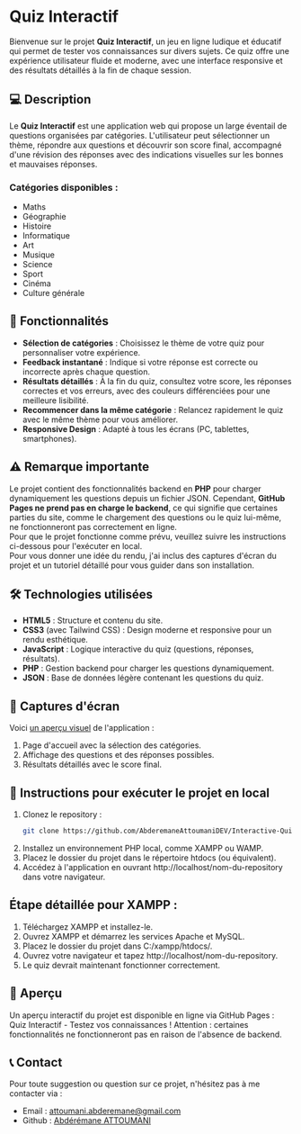 # Quiz Interactif

Bienvenue sur le projet **Quiz Interactif**, un jeu en ligne ludique et éducatif qui permet de tester vos connaissances sur divers sujets. Ce quiz offre une expérience utilisateur fluide et moderne, avec une interface responsive et des résultats détaillés à la fin de chaque session.

## 💻 Description

Le **Quiz Interactif** est une application web qui propose un large éventail de questions organisées par catégories. L'utilisateur peut sélectionner un thème, répondre aux questions et découvrir son score final, accompagné d'une révision des réponses avec des indications visuelles sur les bonnes et mauvaises réponses.

### Catégories disponibles :
- Maths
- Géographie
- Histoire
- Informatique
- Art
- Musique
- Science
- Sport
- Cinéma
- Culture générale

## 🚀 Fonctionnalités

- **Sélection de catégories** : Choisissez le thème de votre quiz pour personnaliser votre expérience.
- **Feedback instantané** : Indique si votre réponse est correcte ou incorrecte après chaque question.
- **Résultats détaillés** : À la fin du quiz, consultez votre score, les réponses correctes et vos erreurs, avec des couleurs différenciées pour une meilleure lisibilité.
- **Recommencer dans la même catégorie** : Relancez rapidement le quiz avec le même thème pour vous améliorer.
- **Responsive Design** : Adapté à tous les écrans (PC, tablettes, smartphones).

## ⚠️ Remarque importante

Le projet contient des fonctionnalités backend en **PHP** pour charger dynamiquement les questions depuis un fichier JSON. Cependant, **GitHub Pages ne prend pas en charge le backend**, ce qui signifie que certaines parties du site, comme le chargement des questions ou le quiz lui-même, ne fonctionneront pas correctement en ligne.  
Pour que le projet fonctionne comme prévu, veuillez suivre les instructions ci-dessous pour l'exécuter en local.  
Pour vous donner une idée du rendu, j'ai inclus des captures d'écran du projet et un tutoriel détaillé pour vous guider dans son installation.

## 🛠️ Technologies utilisées

- **HTML5** : Structure et contenu du site.
- **CSS3** (avec Tailwind CSS) : Design moderne et responsive pour un rendu esthétique.
- **JavaScript** : Logique interactive du quiz (questions, réponses, résultats).
- **PHP** : Gestion backend pour charger les questions dynamiquement.
- **JSON** : Base de données légère contenant les questions du quiz.

## 📸 Captures d'écran

Voici <a href="https://github.com/AbderemaneAttoumaniDEV/Interactive-Quiz/issues/1" target="_blank">un aperçu visuel</a> de l'application :  
1. Page d'accueil avec la sélection des catégories.  
2. Affichage des questions et des réponses possibles.  
3. Résultats détaillés avec le score final.

## 📝 Instructions pour exécuter le projet en local

1. Clonez le repository :
   ```bash
   git clone https://github.com/AbderemaneAttoumaniDEV/Interactive-Quiz.git
2. Installez un environnement PHP local, comme XAMPP ou WAMP.
3. Placez le dossier du projet dans le répertoire htdocs (ou équivalent).
4. Accédez à l'application en ouvrant http://localhost/nom-du-repository dans votre navigateur.

## Étape détaillée pour XAMPP :
1. Téléchargez XAMPP et installez-le.
2. Ouvrez XAMPP et démarrez les services Apache et MySQL.
3. Placez le dossier du projet dans C:/xampp/htdocs/.
4. Ouvrez votre navigateur et tapez http://localhost/nom-du-repository.
5. Le quiz devrait maintenant fonctionner correctement.

## 🎨 Aperçu
Un aperçu interactif du projet est disponible en ligne via GitHub Pages :
Quiz Interactif - Testez vos connaissances !
Attention : certaines fonctionnalités ne fonctionneront pas en raison de l'absence de backend.

## 📞 Contact
Pour toute suggestion ou question sur ce projet, n'hésitez pas à me contacter via :
- Email : <a href="mailto:attoumani.abderemane@gmail.com" target="_blank">attoumani.abderemane@gmail.com</a>
- Github : <a href="https://github.com/AbderemaneAttoumaniDEV" target="_blank">Abdérémane ATTOUMANI</a>
